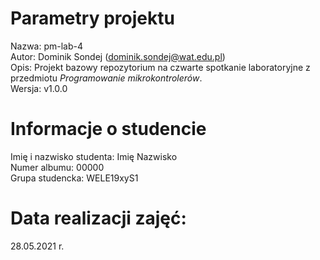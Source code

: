 # Parametry projektu
Nazwa:  pm-lab-4  
Autor:  Dominik Sondej (dominik.sondej@wat.edu.pl)  
Opis:   Projekt bazowy repozytorium na czwarte spotkanie laboratoryjne z przedmiotu *Programowanie mikrokontrolerów*.  
Wersja: v1.0.0  

# Informacje o studencie
Imię i nazwisko studenta:   Imię Nazwisko  
Numer albumu:               00000  
Grupa studencka:            WELE19xyS1 

# Data realizacji zajęć:
28.05.2021 r.  

